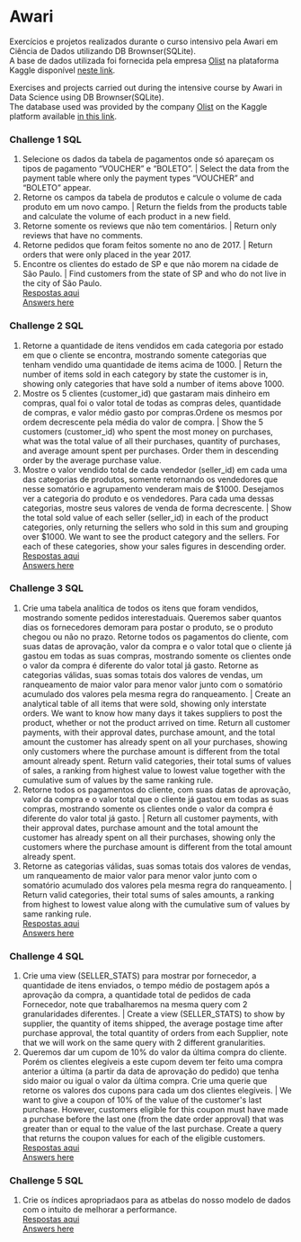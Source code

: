 # Awari
Exercícios e projetos realizados durante o curso intensivo pela Awari em Ciência de Dados utilizando DB Brownser(SQLite).<br/>
A base de dados utilizada foi fornecida pela empresa [Olist](https://olist.com/pt-br/ads/olist-store-geral/?utm_source=google&utm_medium=search&utm_campaign=sup_aon_conv_branding&utm_content=pd_br_all_as18-mais_src_puro&utm_term=text_text_bck3_null_vendas_acesse&gclid=EAIaIQobChMIvK-Wkent9QIVDgaRCh3uJAQ5EAAYASAAEgJCffD_BwE) na plataforma Kaggle disponível [neste link](https://www.kaggle.com/olistbr/brazilian-ecommerce).<br>

Exercises and projects carried out during the intensive course by Awari in Data Science using DB Brownser(SQLite).<br>
The database used was provided by the company [Olist](https://olist.com/pt-br/ads/olist-store-geral/?utm_source=google&utm_medium=search&utm_campaign=sup_aon_conv_branding&utm_content=pd_br_all_as18-mais_src_puro&utm_term=text_text_bck3_null_vendas_acesse&gclid=EAIaIQobChMIvK-Wkent9QIVDgaRCh3uJAQ5EAAYASAAEgJCffD_BwE) on the Kaggle platform available [in this link](https://www.kaggle.com/olistbr/brazilian-ecommerce).<br>

### Challenge 1 SQL
1) Selecione os dados da tabela de pagamentos onde só apareçam os tipos de pagamento “VOUCHER” e “BOLETO”. | Select the data from the payment table where only the payment types “VOUCHER” and “BOLETO” appear.
2) Retorne os campos da tabela de produtos e calcule o volume de cada produto em um novo campo. | Return the fields from the products table and calculate the volume of each product in a new field.
3) Retorne somente os reviews que não tem comentários. | Return only reviews that have no comments.
4) Retorne pedidos que foram feitos somente no ano de 2017. | Return orders that were only placed in the year 2017.
5) Encontre os clientes do estado de SP e que não morem na cidade de São Paulo. | Find customers from the state of SP and who do not live in the city of São Paulo.<br>
[Respostas aqui](https://github.com/mdjlr21/Awari/blob/952d8256271167249b8f0430b80f813f0ba9a0b6/challenge1.SQL)<br>
[Answers here](https://github.com/mdjlr21/Awari/blob/952d8256271167249b8f0430b80f813f0ba9a0b6/challenge1.SQL)

### Challenge 2 SQL
1) Retorne a quantidade de itens vendidos em cada categoria por estado em que o cliente se encontra, mostrando somente categorias que tenham vendido uma quantidade de items 
acima de 1000. | Return the number of items sold in each category by state the customer is in, showing only categories that have sold a number of items
above 1000.<br>
2) Mostre os 5 clientes (customer_id) que gastaram mais dinheiro em compras, qual foi o valor total de todas as compras deles, quantidade de compras, e valor médio gasto por compras.Ordene os mesmos por ordem decrescente pela média do valor de compra. | Show the 5 customers (customer_id) who spent the most money on purchases, what was the total value of all their purchases, quantity of purchases, and average amount spent per purchases. Order them in descending order by the average purchase value.<br>
3) Mostre o valor vendido total de cada vendedor (seller_id) em cada uma das categorias de produtos, somente retornando os vendedores que nesse somatório e agrupamento venderam 
mais de $1000. Desejamos ver a categoria do produto e os vendedores. Para cada uma dessas categorias, mostre seus valores de venda de forma decrescente. | Show the total sold value of each seller (seller_id) in each of the product categories, only returning the sellers who sold in this sum and grouping over $1000. We want to see the product category and the sellers. For each of these categories, show your sales figures in descending order.<br>
[Respostas aqui](https://github.com/mdjlr21/Awari/blob/e029c33cf684a11657ca2985b38c880c102cc31c/Challenge.2.SQL)<br>
[Answers here](https://github.com/mdjlr21/Awari/blob/e029c33cf684a11657ca2985b38c880c102cc31c/Challenge.2.SQL)

### Challenge 3 SQL
1) Crie uma tabela analítica de todos os itens que foram vendidos, mostrando somente pedidos interestaduais. Queremos saber quantos dias os fornecedores demoram para postar o 
produto, se o produto chegou ou não no prazo. Retorne todos os pagamentos do cliente, com suas datas de aprovação, valor da compra e o valor total que o cliente já gastou em 
todas as suas compras, mostrando somente os clientes onde o valor da compra é diferente do valor total já gasto. Retorne as categorias válidas, suas somas totais dos valores 
de vendas, um ranqueamento de maior valor para menor valor junto com o somatório acumulado dos valores pela mesma regra do ranqueamento. | Create an analytical table of all 
items that were sold, showing only interstate orders. We want to know how many days it takes suppliers to post the product, whether or not the product arrived on time. Return
all customer payments, with their approval dates, purchase amount, and the total amount the customer has already spent on all your purchases, showing only customers where the 
purchase amount is different from the total amount already spent. Return valid categories, their total sums of values of sales, a ranking from highest value to lowest value 
together with the cumulative sum of values by the same ranking rule.<br>
2) Retorne todos os pagamentos do cliente, com suas datas de aprovação, valor da compra e o valor total que o cliente já gastou em todas as suas compras, mostrando somente os 
clientes onde o valor da compra é diferente do valor total já gasto. | Return all customer payments, with their approval dates, purchase amount and the total amount the customer
has already spent on all their purchases, showing only the customers where the purchase amount is different from the total amount already spent.<br>
3) Retorne as categorias válidas, suas somas totais dos valores de vendas, um ranqueamento de maior valor para menor valor junto com o somatório acumulado dos valores pela 
mesma regra do ranqueamento. | Return valid categories, their total sums of sales amounts, a ranking from highest to lowest value along with the cumulative sum of values by
same ranking rule.<br>
[Respostas aqui](https://github.com/mdjlr21/Awari/blob/a014002707c6542ac4a89e072adf1517c4e6134d/Challenge.3.SQL)<br>
[Answers here](https://github.com/mdjlr21/Awari/blob/a014002707c6542ac4a89e072adf1517c4e6134d/Challenge.3.SQL)

### Challenge 4 SQL
1) Crie uma view (SELLER_STATS) para mostrar por fornecedor, a quantidade de itens enviados, o tempo médio de postagem após a aprovação da compra, a quantidade total de 
pedidos de cada Fornecedor, note que trabalharemos na mesma query com 2 granularidades diferentes. | Create a view (SELLER_STATS) to show by supplier, the quantity of items 
shipped, the average postage time after purchase approval, the total quantity of orders from each Supplier, note that we will work on the same query with 2 different 
granularities.<br>
2) Queremos dar um cupom de 10% do valor da última compra do cliente. Porém os clientes elegíveis a este cupom devem ter feito uma compra anterior a última (a partir da data 
de aprovação do pedido) que tenha sido maior ou igual o valor da última compra. Crie uma querie que retorne os valores dos cupons para cada um dos clientes elegíveis. | We want 
to give a coupon of 10% of the value of the customer's last purchase. However, customers eligible for this coupon must have made a purchase before the last one (from the date
order approval) that was greater than or equal to the value of the last purchase. Create a query that returns the coupon values for each of the eligible customers.<br>
[Respostas aqui](https://github.com/mdjlr21/Awari/blob/a7dd4938ac96ce7a416058e3e159c05d26edded1/challenge.4.sql)<br>
[Answers here](https://github.com/mdjlr21/Awari/blob/a7dd4938ac96ce7a416058e3e159c05d26edded1/challenge.4.sql)

### Challenge 5 SQL
1) Crie os índices apropriadaos para as atbelas do nosso modelo de dados com o intuito de melhorar a performance.<br>
[Respostas aqui](https://github.com/lorenacsr/Awari/blob/a183d83b55c5e3be2b558abbc3458a6ed628da6a/challenge.5.sql)<br>
[Answers here](https://github.com/lorenacsr/Awari/blob/a183d83b55c5e3be2b558abbc3458a6ed628da6a/challenge.5.sql)<br>
